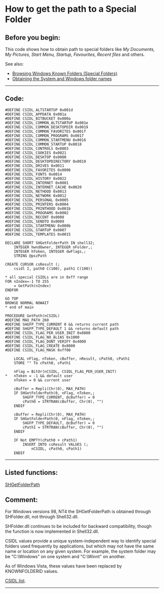 <link rel="stylesheet" type="text/css" href="../css/win32api.css">  
<link rel="stylesheet" href="https://cdnjs.cloudflare.com/ajax/libs/font-awesome/4.7.0/css/font-awesome.min.css">

# How to get the path to a Special Folder

## Before you begin:
This code shows how to obtain path to special folders like *My Documents, My Pictures, Start Menu, Startup, Favourites, Recent files* and others.  

See also:

* [Browsing Windows Known Folders (Special Folders)](sample_576.md)  
* [Obtaining the System and Windows folder names](sample_005.md)  
  
***  


## Code:
```foxpro  
#DEFINE CSIDL_ALTSTARTUP 0x001d
#DEFINE CSIDL_APPDATA 0x001a
#DEFINE CSIDL_BITBUCKET 0x000a
#DEFINE CSIDL_COMMON_ALTSTARTUP 0x001e
#DEFINE CSIDL_COMMON_DESKTOPDIR 0x0019
#DEFINE CSIDL_COMMON_FAVORITES 0x001f
#DEFINE CSIDL_COMMON_PROGRAMS 0x0017
#DEFINE CSIDL_COMMON_STARTMENU 0x0016
#DEFINE CSIDL_COMMON_STARTUP 0x0018
#DEFINE CSIDL_CONTROLS 0x0003
#DEFINE CSIDL_COOKIES 0x0021
#DEFINE CSIDL_DESKTOP 0x0000
#DEFINE CSIDL_DESKTOPDIRECTORY 0x0010
#DEFINE CSIDL_DRIVES 0x0011
#DEFINE CSIDL_FAVORITES 0x0006
#DEFINE CSIDL_FONTS 0x0014
#DEFINE CSIDL_HISTORY 0x0022
#DEFINE CSIDL_INTERNET 0x0001
#DEFINE CSIDL_INTERNET_CACHE 0x0020
#DEFINE CSIDL_NETHOOD 0x0013
#DEFINE CSIDL_NETWORK 0x0012
#DEFINE CSIDL_PERSONAL 0x0005
#DEFINE CSIDL_PRINTERS 0x0004
#DEFINE CSIDL_PRINTHOOD 0x001b
#DEFINE CSIDL_PROGRAMS 0x0002
#DEFINE CSIDL_RECENT 0x0008
#DEFINE CSIDL_SENDTO 0x0009
#DEFINE CSIDL_STARTMENU 0x000b
#DEFINE CSIDL_STARTUP 0x0007
#DEFINE CSIDL_TEMPLATES 0x0015

DECLARE SHORT SHGetFolderPath IN shell32;
	INTEGER hwndOwner, INTEGER nFolder,;
	INTEGER hToken, INTEGER dwFlags,;
	STRING @pszPath

CREATE CURSOR csResult (;
	csidl I, path0 C(100), path1 C(100))

* all special CSIDLs are in 0xff range
FOR nIndex=-1 TO 255
	= GetPath(nIndex)
ENDFOR

GO TOP
BROWSE NORMAL NOWAIT
* end of main

PROCEDURE GetPath(nCSIDL)
#DEFINE MAX_PATH 260
#DEFINE SHGFP_TYPE_CURRENT 0 && returns current path
#DEFINE SHGFP_TYPE_DEFAULT 1 && returns default path
#DEFINE CSIDL_FLAG_PER_USER_INIT 0x0800
#DEFINE CSIDL_FLAG_NO_ALIAS 0x1000
#DEFINE CSIDL_FLAG_DONT_VERIFY 0x4000
#DEFINE CSIDL_FLAG_CREATE 0x8000
#DEFINE CSIDL_FLAG_MASK 0xff00

	LOCAL nFlag, nToken, cBuffer, nResult, cPath0, cPath1
	STORE "" To cPath0, cPath1

	nFlag = BitOr(nCSIDL, CSIDL_FLAG_PER_USER_INIT)
*	nToken = -1 && default user
	nToken = 0 && current user
	
	cBuffer = Repli(Chr(0), MAX_PATH)
	IF SHGetFolderPath(0, nFlag, nToken,;
		SHGFP_TYPE_CURRENT, @cBuffer) = 0
		cPath0 = STRTRAN(cBuffer, Chr(0), "")
	ENDIF

	cBuffer = Repli(Chr(0), MAX_PATH)
	IF SHGetFolderPath(0, nFlag, nToken,;
		SHGFP_TYPE_DEFAULT, @cBuffer) = 0
		cPath1 = STRTRAN(cBuffer, Chr(0), "")
	ENDIF

	IF Not EMPTY(cPath0 + cPath1)
		INSERT INTO csResult VALUES (;
			nCSIDL, cPath0, cPath1)
	ENDIF  
```  
***  


## Listed functions:
[SHGetFolderPath](../libraries/shell32/SHGetFolderPath.md)  

## Comment:
For Windows versions 98, NT4 the SHGetFolderPath is obtained through SHFolder.dll, not through Shell32.dll.   
  
SHFolder.dll continues to be included for backward compatibility, though the function is now implemented in Shell32.dll.  
  
CSIDL values provide a unique system-independent way to identify special folders used frequently by applications, but which may not have the same name or location on any given system. For example, the system folder may be "C:\Windows" on one system and "C:\Winnt" on another.  
  
As of Windows Vista, these values have been replaced by KNOWNFOLDERID values.  
  
<a href="http://msdn.microsoft.com/en-us/library/bb762494(v=vs.85).aspx">CSIDL list</a>.  
  
***  

